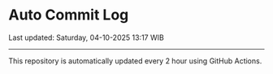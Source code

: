 # Auto Commit Log

Last updated: Saturday, 04-10-2025 13:17 WIB

---

This repository is automatically updated every 2 hour using GitHub Actions.
